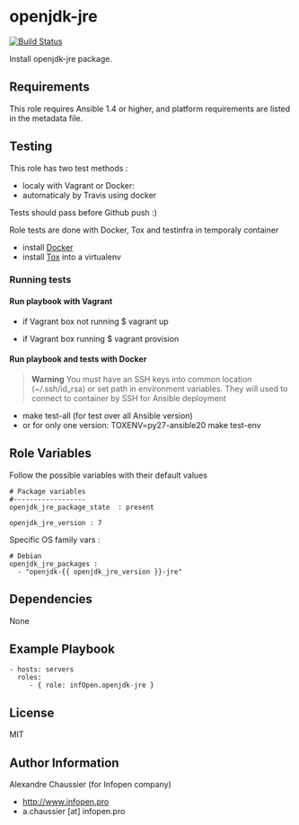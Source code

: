 # openjdk-jre

[![Build Status](https://travis-ci.org/infOpen/ansible-role-openjdk-jre.svg?branch=master)](https://travis-ci.org/infOpen/ansible-role-openjdk-jre)

Install openjdk-jre package.

## Requirements

This role requires Ansible 1.4 or higher, and platform requirements are listed
in the metadata file.

## Testing

This role has two test methods :

- localy with Vagrant or Docker:
- automaticaly by Travis using docker

Tests should pass before Github push :)

Role tests are done with Docker, Tox and testinfra in temporaly container
- install [Docker](https://www.docker.com/)
- install [Tox](https://pypi.python.org/pypi/tox) into a virtualenv

### Running tests

#### Run playbook with Vagrant

- if Vagrant box not running
    $ vagrant up

- if Vagrant box running
    $ vagrant provision

#### Run playbook and tests with Docker

> **Warning**
> You must have an SSH keys into common location (~/.ssh/id_rsa) or set path in
>  environment variables. They will used to connect to container by SSH for
> Ansible deployment

- make test-all (for test over all Ansible version)
- or for only one version: TOXENV=py27-ansible20 make test-env

## Role Variables

Follow the possible variables with their default values

    # Package variables
    #------------------
    openjdk_jre_package_state  : present

    openjdk_jre_version : 7


Specific OS family vars :

    # Debian
    openjdk_jre_packages :
      - "openjdk-{{ openjdk_jre_version }}-jre"

## Dependencies

None

## Example Playbook

    - hosts: servers
      roles:
         - { role: infOpen.openjdk-jre }

## License

MIT

## Author Information

Alexandre Chaussier (for Infopen company)
- http://www.infopen.pro
- a.chaussier [at] infopen.pro

